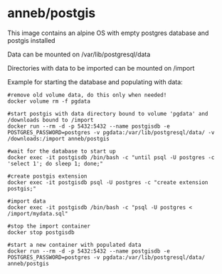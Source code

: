 # anneb/postgis

This image contains an alpine OS with empty postgres database and postgis installed

Data can be mounted on /var/lib/postgresql/data

Directories with data to be imported can be mounted on /import

Example for starting the database and populating with data:
```
#remove old volume data, do this only when needed!
docker volume rm -f pgdata

#start postgis with data directory bound to volume 'pgdata' and /downloads bound to /import
docker run --rm -d -p 5432:5432 --name postgisdb -e POSTGRES_PASSWORD=postgres -v pgdata:/var/lib/postgresql/data/ -v /downloads:/import anneb/postgis

#wait for the database to start up
docker exec -it postgisdb /bin/bash -c "until psql -U postgres -c 'select 1'; do sleep 1; done;"

#create postgis extension
docker exec -it postgisdb psql -U postgres -c "create extension postgis;"

#import data
docker exec -it postgisdb /bin/bash -c "psql -U postgres < /import/mydata.sql"

#stop the import container
docker stop postgisdb

#start a new container with populated data
docker run --rm -d -p 5432:5432 --name postgisdb -e POSTGRES_PASSWORD=postgres -v pgdata:/var/lib/postgresql/data/ anneb/postgis

```



